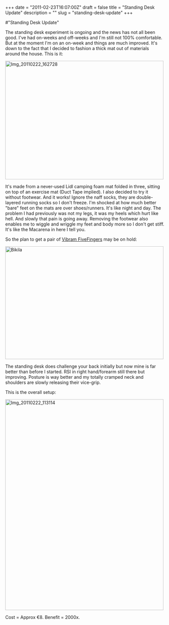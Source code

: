 +++
date = "2011-02-23T16:07:00Z"
draft = false
title = "Standing Desk Update"
description = ""
slug = "standing-desk-update"
+++

#"Standing Desk Update"


 <p>The standing desk experiment is ongoing and the news has not all been good. I've had on-weeks and off-weeks and I'm still not 100% comfortable. But at the moment I'm on an on-week and things are much improved. It's down to the fact that I decided to fashion a thick mat out of materials around the house. This is it:</p>
<p><div class='p_embed p_image_embed'>
<a href="http://getfile0.posterous.com/getfile/files.posterous.com/temp-2011-02-23/rmaynHAcEqodfjoiFiwFHigwmxabdFqIvkjglspndiziuFIqfzrjtrEpbBhl/IMG_20110222_162728.jpg.scaled1000.jpg"><img alt="Img_20110222_162728" height="375" src="http://getfile1.posterous.com/getfile/files.posterous.com/temp-2011-02-23/rmaynHAcEqodfjoiFiwFHigwmxabdFqIvkjglspndiziuFIqfzrjtrEpbBhl/IMG_20110222_162728.jpg.scaled500.jpg" width="500" /></a>
</div>
</p>
<p>It's made from a never-used Lidl camping foam mat folded in three, sitting on top of an exercise mat (Duct Tape implied). I also decided to try it without footwear. And it works! Ignore the naff socks, they are double-layered running socks so I don't freeze. I'm shocked at how much better "bare" feet on the mats are over shoes/runners. It's like night and day. The problem I had previously was not my legs, it was my heels which hurt like hell. And slowly that pain is going away. Removing the footwear also enables me to wiggle and wriggle my feet and body more so I don't get stiff. It's like the Macarena in here I tell you.</p>
<p>So the plan to get a pair of <a href="http://www.vibramfivefingers.com/products/Five-Fingers-Bikila-Mens.htm">Vibram FiveFingers</a> may be on hold:</p>
<p><div class='p_embed p_image_embed'>
<a href="http://getfile4.posterous.com/getfile/files.posterous.com/temp-2011-02-23/rzktformJucawCdworrcvzyrsmpDphdnsCjafxfgyequqvmDnxFGdDajjoBC/bikila.jpg.scaled1000.jpg"><img alt="Bikila" height="357" src="http://getfile4.posterous.com/getfile/files.posterous.com/temp-2011-02-23/rzktformJucawCdworrcvzyrsmpDphdnsCjafxfgyequqvmDnxFGdDajjoBC/bikila.jpg.scaled500.jpg" width="500" /></a>
</div>
</p>
<p>The standing desk does challenge your back initially but now mine is far better than before I started. RSI in right hand/forearm still there but improving. Posture is way better and my totally cramped neck and shoulders are slowly releasing their vice-grip.</p>
<p>This is the overall setup:</p>
<p><div class='p_embed p_image_embed'>
<a href="http://getfile8.posterous.com/getfile/files.posterous.com/temp-2011-02-23/soInpGtFAkjgqgykGfAiFidBiwppcCttAgjCkrhfdymrvHfcecdtoDAiExFJ/IMG_20110222_113114.jpg.scaled1000.jpg"><img alt="Img_20110222_113114" height="667" src="http://getfile8.posterous.com/getfile/files.posterous.com/temp-2011-02-23/soInpGtFAkjgqgykGfAiFidBiwppcCttAgjCkrhfdymrvHfcecdtoDAiExFJ/IMG_20110222_113114.jpg.scaled500.jpg" width="500" /></a>
</div>
</p>
<p>Cost = Approx &euro;8. Benefit = 2000x.</p>
<p>&nbsp;</p>
 